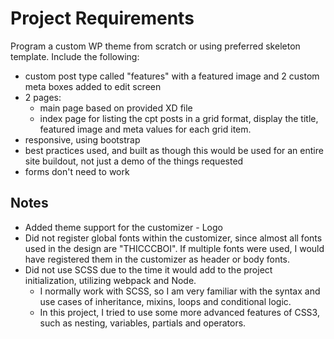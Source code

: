 # Project Requirements

Program a custom WP theme from scratch or using preferred skeleton template. Include the following:
- custom post type called "features" with a featured image and 2 custom meta boxes added to edit screen
- 2 pages:
    - main page based on provided XD file
    - index page for listing the cpt posts in a grid format, display the title, featured image and meta values for each grid item.
- responsive, using bootstrap
- best practices used, and built as though this would be used for an entire site buildout, not just a demo of the things requested
- forms don't need to work

## Notes

- Added theme support for the customizer - Logo
- Did not register global fonts within the customizer, since almost all fonts used in the design are "THICCCBOI". If multiple fonts were used, I would have registered them in the customizer as header or body fonts.
- Did not use SCSS due to the time it would add to the project initialization, utilizing webpack and Node. 
  - I normally work with SCSS, so I am very familiar with the syntax and use cases of inheritance, mixins, loops and conditional logic. 
  - In this project, I tried to use some more advanced features of CSS3, such as nesting, variables, partials and operators.